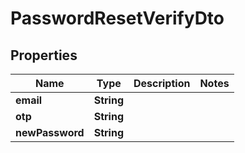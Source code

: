

# PasswordResetVerifyDto


## Properties

| Name | Type | Description | Notes |
|------------ | ------------- | ------------- | -------------|
|**email** | **String** |  |  |
|**otp** | **String** |  |  |
|**newPassword** | **String** |  |  |



